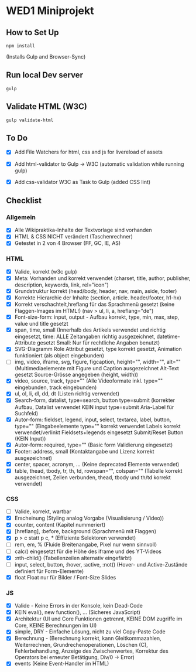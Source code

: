 # WED1 Miniprojekt

## How to Set Up

```
npm install
```
(Installs Gulp and Browser-Sync)


## Run local Dev server

```
gulp
```

## Validate HTML (W3C)
```
gulp validate-html
```

## To Do

- [x] Add File Watchers for html, css and js for livereload of assets
- [x] Add html-validator to Gulp -> W3C (automatic validation while running gulp)
- [x] Add css-validator W3C as Task to Gulp (added CSS lint)


## Checklist

### Allgemein

- [x] Alle Wikipraktika-Inhalte der Textvorlage sind vorhanden
- [x] HTML & CSS NICHT verändert (Taschenrechner)
- [x] Getestet in 2 von 4 Browser (FF, GC, IE, AS)

### HTML

- [x] Valide, korrekt (w3c gulp)
- [x] Meta: Vorhanden und korrekt verwendet (charset, title, author, publisher, description, keywords, link, rel="icon")
- [x] Grundstruktur korrekt (head/body, header, nav, main, aside, footer)
- [x] Korrekte Hierarchie der Inhalte (section, article. header/footer, h1-hx)
- [x] Korrekt verschachtelt,hreflang für das Sprachmenü gesetzt (keine Flaggen-Images im HTML!) (nav > ul, li, a, hreflang="de")
- [x] Font-size-form: input, output - Aufbau korrekt, type, min, max, step, value und title gesetzt
- [x] span, time, small (Innerhalb des Artikels verwendet und richtig eingesetzt,
time: ALLE Zeitangaben richtig ausgezeichnet, datetime-Attribute gesetzt
Small: Nur für rechtliche Angaben benutzt)
- [x] SVG-Diagramm Role Attribut gesetzt, type korrekt gesetzt, Animation funktioniert (als object eingebunden)
- [ ] img, video, iframe, svg, figure, figcaption, height="", width="", alt="" (Multimediaelemente mit Figure und Caption ausgezeichnet Alt-Text gesetzt Source-Grösse angegeben (height, width))
- [x] video, source, track, type="" (Alle Videoformate inkl. type="" eingebunden, track eingebunden)
- [x] ul, ol, li, dl, dd, dt (Listen richtig verwendet)
- [x] Search-form, datalist, type=search, button type=submit (korrekter Aufbau, Datalist verwendet
KEIN input type=submit Aria-Label für Suchfeld)
- [x] Autor-form: fieldset, legend, input, select, textarea, label, button, type="" (Eingabeelemente type="" korrekt verwendet Labels korrekt verwendet/verlinkt Fieldsets+legends eingesetzt Submit/Reset Button (KEIN Input))
- [x] Autor-form: required, type="" (Basic form Validierung eingesetzt)
- [x] Footer: address, small	(Kontaktangabe und Lizenz korrekt ausgezeichnet)
- [x] center, spacer, acronym, ...	(Keine deprecated Elemente verwendet)
- [x] table, thead, tbody, tr, th, td, rowspan="", colspan="" (Tabelle korrekt ausgezeichnet, Zellen verbunden, thead, tbody und th/td korrekt verwendet)

### CSS
- [ ] Valide, korrekt, wartbar
- [x] Erscheinung (Styling analog Vorgabe (Visualisierung / Video))
- [x] counter, content (Kapitel nummeriert)
- [x] [hreflang], :before, background (Sprachmenü mit Flaggen)
- [x] p > c statt p c, * (Effiziente Selektoren verwendet)
- [ ] rem, em, % (Fluide Breitenangabe, Pixel nur wenn sinnvoll)
- [ ] calc() eingesetzt für die Höhe des iframe und des YT-Videos
- [x] :nth-child() (Tabellenzeilen alternativ eingefärbt)
- [ ] input, select, button, :hover, :active, :not() (Hover- und Active-Zustände definiert für Form-Elemente)
- [x] float Float nur für Bilder / Font-Size Slides

### JS
- [x] Valide - Keine Errors in der Konsole, kein Dead-Code
- [x] KEIN eval(), new function(), ... (Sicheres JavaScript)
- [x] Architektur (UI und Core Funktionen getrennt, KEINE DOM zugriffe im Core, KEINE Berechnungen im UI)
- [x] simple, DRY - Einfache Lösung, nicht zu viel Copy-Paste Code
- [x] Berechnung - (Berechnung korrekt, kann Gleitkommazahlen, Weiterrechnen, Grundrechenoperationen, Löschen (C), Fehlerbehandlung, Anzeige des Zwischenwertes, Korrektur des Operators bei erneuter Betätigung, Div/0 -> Error)
- [x] events (Keine Event-Handler im HTML)
